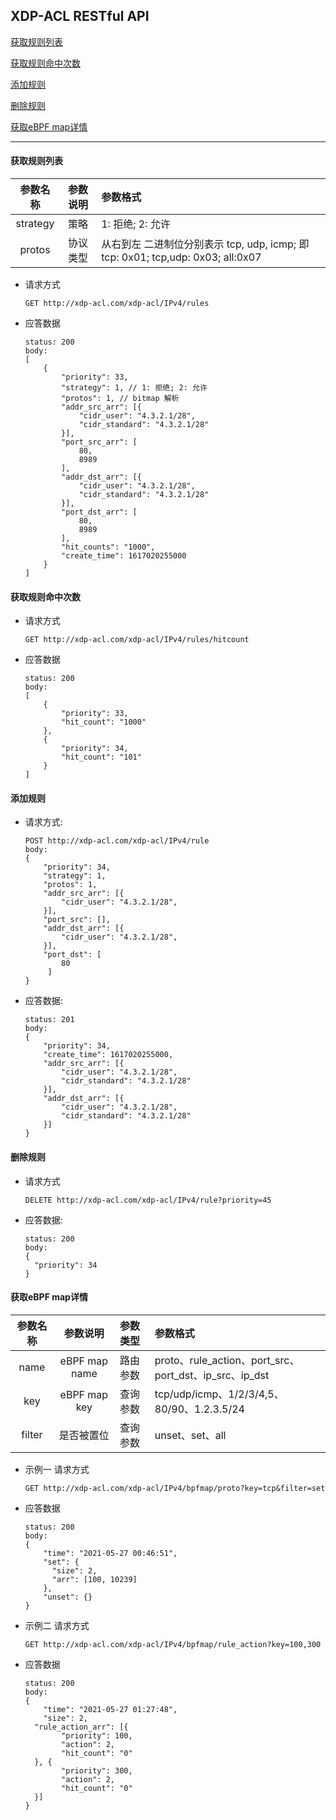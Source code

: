 ## XDP-ACL RESTful API

[获取规则列表](#获取规则列表) 

[获取规则命中次数](#获取规则命中次数)

[添加规则](#添加规则)

[删除规则](#删除规则)

[获取eBPF map详情](#获取eBPF-Map详情)

----------------------------------

#### 获取规则列表

| 参数名称 | 参数说明 | 参数格式 |
| :-----: | :----: | :---- |
| strategy | 策略 | 1: 拒绝; 2: 允许 |
| protos | 协议类型 | 从右到左 二进制位分别表示 tcp, udp, icmp; 即 tcp: 0x01; tcp,udp: 0x03; all:0x07 |

* 请求方式 

  ```
  GET http://xdp-acl.com/xdp-acl/IPv4/rules
  ```

* 应答数据

  ```
  status: 200
  body:
  [
      {
          "priority": 33,
          "strategy": 1, // 1: 拒绝; 2: 允许
          "protos": 1, // bitmap 解析
          "addr_src_arr": [{
              "cidr_user": "4.3.2.1/28",
              "cidr_standard": "4.3.2.1/28"
          }],
          "port_src_arr": [
              80,
              8989
          ],
          "addr_dst_arr": [{
              "cidr_user": "4.3.2.1/28",
              "cidr_standard": "4.3.2.1/28"
          }],
          "port_dst_arr": [
              80,
              8989
          ],
          "hit_counts": "1000",
          "create_time": 1617020255000
      }
  ]
  ```

#### 获取规则命中次数

* 请求方式

  ```
  GET http://xdp-acl.com/xdp-acl/IPv4/rules/hitcount
  ```

* 应答数据

  ```
  status: 200
  body:
  [
      {
          "priority": 33,
          "hit_count": "1000"
      },
      {
          "priority": 34,
          "hit_count": "101"
      }
  ]
  ```

#### 添加规则

* 请求方式:

  ```
  POST http://xdp-acl.com/xdp-acl/IPv4/rule
  body:
  {
      "priority": 34,
      "strategy": 1,
      "protos": 1,
      "addr_src_arr": [{
          "cidr_user": "4.3.2.1/28",
      }],
      "port_src": [],
      "addr_dst_arr": [{
          "cidr_user": "4.3.2.1/28",
      }],
      "port_dst": [
          80
       ]
  }
  ```
* 应答数据:

  ```
  status: 201
  body:
  {
      "priority": 34,
      "create_time": 1617020255000,
      "addr_src_arr": [{
          "cidr_user": "4.3.2.1/28",
          "cidr_standard": "4.3.2.1/28"
      }],
      "addr_dst_arr": [{
          "cidr_user": "4.3.2.1/28",
          "cidr_standard": "4.3.2.1/28"
      }]
  }
  ```

#### 删除规则

* 请求方式

  ```
  DELETE http://xdp-acl.com/xdp-acl/IPv4/rule?priority=45
  ```

* 应答数据:

  ```
  status: 200
  body:
  {
    "priority": 34
  }
  ```

#### 获取eBPF map详情

| 参数名称 | 参数说明 | 参数类型 | 参数格式
| :-----: | :----: | :---- | :---- |
| name | eBPF map name | 路由参数| proto、rule_action、port_src、port_dst、ip_src、ip_dst|
| key | eBPF map key | 查询参数 | tcp/udp/icmp、1/2/3/4,5、 80/90、1.2.3.5/24 |
| filter | 是否被置位 | 查询参数 | unset、set、all |

* 示例一 请求方式

  ```
  GET http://xdp-acl.com/xdp-acl/IPv4/bpfmap/proto?key=tcp&filter=set
  ```

* 应答数据

  ```
  status: 200
  body:
  {
	  "time": "2021-05-27 00:46:51",
	  "set": {
	  	"size": 2,
	  	"arr": [100, 10239]
	  },
	  "unset": {}
  }
  ```

* 示例二 请求方式

  ```
  GET http://xdp-acl.com/xdp-acl/IPv4/bpfmap/rule_action?key=100,300
  ```

* 应答数据

  ```
  status: 200
  body:
  {
	  "time": "2021-05-27 01:27:48",
	  "size": 2,
  	"rule_action_arr": [{
	  	  "priority": 100,
	  	  "action": 2,
	  	  "hit_count": "0"
  	}, {
	  	  "priority": 300,
	  	  "action": 2,
	  	  "hit_count": "0"
  	}]
  }
  ```